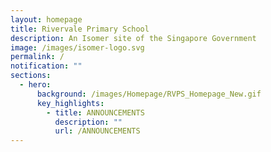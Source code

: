 ```yaml
---
layout: homepage
title: Rivervale Primary School
description: An Isomer site of the Singapore Government
image: /images/isomer-logo.svg
permalink: /
notification: ""
sections:
  - hero:
      background: /images/Homepage/RVPS_Homepage_New.gif
      key_highlights:
        - title: ANNOUNCEMENTS
          description: ""
          url: /ANNOUNCEMENTS
---
```

